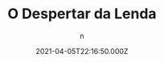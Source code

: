 ---
id: '359c2c14-589f-408b-bfbe-d9c172a1e1c4'
type: 'movie' # Filme, Série, Anime
title: "O Despertar da Lenda"
synopsis: ["Um extraordinário e muito habilidoso lutador de artes marciais (Eddie Peng) retorna a sua cidade natal onde seu pai foi assassinado. Sua intenção é enfrentar o impiedoso chefão do crime e trazer justiça não só para ele, mas para as pessoas do local.",
]
originalTitle: "黄飞鸿之英雄有梦"
date: '2021-04-05T22:16:50.000Z'
update: '2021-04-05T22:16:50.000Z'
releaseDate: '2014-11-20T03:00:00.000Z'
imdb:
  rating: '6.5' # 8.5
  id: '' # tt0470752
duration: '2h 11m'
trailer:
  urls: [
    'QhUeLeL2aOw',
  ]
tags: ['720p']
genre: ['Ação', 'Drama'] #
quality: 'BluRay 720p' # BluRay, WEB-DL, HDTV, WEB-DL4K, WEB-DLe
format: 'mkv' # MKV, MP4, TS
audio: 'pt-br' # Dublado, Legendado, Dual Audio, Dub & Leg
subtitle: 'n' # Português, inglês,
size: '2gb' # 4.8 GB
audioQuality: 10
videoQuality: 19
directors: []
#  - name: 'Lana Wachowski'
#    image: ''
#  - name: 'Lilly Wachowski'
#    image: ''
cast: []
#  - name: 'Keanu Reeves'
#    image: ''
#    characterName: 'Neo'
writers: []
#  - name: ''
#    image: ''
maturityRating:
  age: '' # L , 10, 12, 14, 16, 18
  topics: [''] # Violence, Illegal drugs, Inappropriate Language, Legal Drugs, Sexual Content, Extreme Violence
###########################################
download:
  
  - url: 'magnet:?xt=urn:btih:5340550245401c8c29898da8797ce386e8d7b1fd&dn=O.Despertar.da.lenda.2017.720p.BluRay.x264.DUAL%20LAPUMiA&tr=udp%3a%2f%2ftracker.openbittorrent.com%3a80%2fannounce&tr=udp%3a%2f%2ftracker.opentrackr.org%3a1337%2fannounce&tr=udp%3a%2f%2ftracker.openbittorrent.com%3a80%2fannounce&tr=udp%3a%2f%2ftracker.opentrackr.org%3a1337%2fannounce&tr=udp%3a%2f%2ftracker.openbittorrent.com%3a80%2fannounce&tr=udp%3a%2f%2ftracker.opentrackr.org%3a1337%2fannounce&tr=udp%3a%2f%2ftracker.trackerfix.com%3a83%2fannounce&tr=udp%3a%2f%2ftracker.coppersurfer.tk%3a6969%2fannounce&tr=udp%3a%2f%2ftracker.leechers-paradise.org%3a6969%2fannounce&tr=udp%3a%2f%2feddie4.nl%3a6969%2fannounce&tr=udp%3a%2f%2fp4p.arenabg.com%3a1337%2fannounce&tr=udp%3a%2f%2fexplodie.org%3a6969%2fannounce&tr=udp%3a%2f%2fzer0day.ch%3a1337%2fannounce'
    resolution: '720p' # 720p, 1080p, 4K,
    audio: 'Dual Áudio' # Dublado, Legendado, Dual Audio
    size: '' # 4.8 GB
    quality: '' # BluRay, WEB-DL
    format: '' # MKV
images:
  cover: '/assets/movies/o-despertar-da-lenda.jpg'
  background: '/assets/movies/'
---